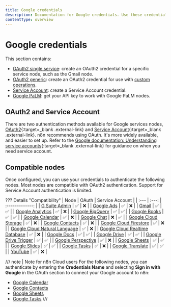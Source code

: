 ```yaml
---
title: Google credentials
description: Documentation for Google credentials. Use these credentials to authenticate Google in n8n, a workflow automation platform.
contentType: overview
---
```


# Google credentials

This section contains:

* [OAuth2 single service](/integrations/builtin/credentials/google/oauth-single-service/): create an OAuth2 credential for a specific service node, such as the Gmail node.
* [OAuth2 generic](/integrations/builtin/credentials/google/oauth-generic/): create an OAuth2 credential for use with [custom operations](/integrations/custom-operations/).
* [Service Account](/integrations/builtin/credentials/google/service-account/): create a Service Account credential.
* [Google PaLM](/integrations/builtin/credentials/google/googlepalm/): get your API key to work with Google PaLM nodes.


## OAuth2 and Service Account

There are two authentication methods available for Google services nodes, [OAuth2](https://developers.google.com/identity/protocols/oauth2){:target=_blank .external-link} and [Service Account](https://cloud.google.com/iam/docs/understanding-service-accounts){:target=_blank .external-link}. n8n recommends using OAuth. It's more widely available, and easier to set up. Refer to the [Google documentation: Understanding service accounts](https://cloud.google.com/iam/docs/understanding-service-accounts){:target=_blank .external-link} for guidance on when you need service account.

## Compatible nodes

Once configured, you can use your credentials to authenticate the following nodes. Most nodes are compatible with OAuth2 authentication. Support for Service Account authentication is limited.

??? Details "Compatibility"
	| Node | OAuth | Service Account |
	| :--- | :---: | :-------------: |
	| [G Suite Admin](/integrations/builtin/app-nodes/n8n-nodes-base.gsuiteadmin/) | :white_check_mark: | :x: |
	| [Google Ads](/integrations/builtin/app-nodes/n8n-nodes-base.googleads/) | :white_check_mark: | :x: |
	| [Gmail](/integrations/builtin/app-nodes/n8n-nodes-base.gmail/) | :white_check_mark: | :white_check_mark: |
	| [Google Analytics](/integrations/builtin/app-nodes/n8n-nodes-base.googleanalytics/) | :white_check_mark: | :x: |
	| [Google BigQuery](/integrations/builtin/app-nodes/n8n-nodes-base.googlebigquery/) | :white_check_mark: | :white_check_mark: |
	| [Google Books](/integrations/builtin/app-nodes/n8n-nodes-base.googlebooks/) | :white_check_mark: | :white_check_mark: |
	| [Google Calendar](/integrations/builtin/app-nodes/n8n-nodes-base.googlecalendar/) | :white_check_mark: | :x: |
	| [Google Chat](/integrations/builtin/app-nodes/n8n-nodes-base.googlechat/) | :x: | :white_check_mark: |
	| [Google Cloud Storage](/integrations/builtin/app-nodes/n8n-nodes-base.googlecloudstorage/) | :white_check_mark: | :x: |
	| [Google Contacts](/integrations/builtin/app-nodes/n8n-nodes-base.googlecontacts/) | :white_check_mark: | :x: |
	| [Google Cloud Firestore](/integrations/builtin/app-nodes/n8n-nodes-base.googlecloudfirestore/) | :white_check_mark: | :x: |
	| [Google Cloud Natural Language](/integrations/builtin/app-nodes/n8n-nodes-base.googlecloudnaturallanguage/) | :white_check_mark: | :x: |
	| [Google Cloud Realtime Database](/integrations/builtin/app-nodes/n8n-nodes-base.googlecloudrealtimedatabase/) | :white_check_mark: | :x: |
	| [Google Docs](/integrations/builtin/app-nodes/n8n-nodes-base.googledocs/) | :white_check_mark: | :white_check_mark: |
	| [Google Drive](/integrations/builtin/app-nodes/n8n-nodes-base.googledrive/) | :white_check_mark: | :white_check_mark: |
	| [Google Drive Trigger](/integrations/builtin/trigger-nodes/n8n-nodes-base.googledrivetrigger/) | :white_check_mark: | :white_check_mark: |
	| [Google Perspective](/integrations/builtin/app-nodes/n8n-nodes-base.googleperspective/) | :white_check_mark: | :x: |
	| [Google Sheets](/integrations/builtin/app-nodes/n8n-nodes-base.googlesheets/) | :white_check_mark: | :white_check_mark: |
	| [Google Slides](/integrations/builtin/app-nodes/n8n-nodes-base.googleslides/) | :white_check_mark: | :white_check_mark: |
	| [Google Tasks](/integrations/builtin/app-nodes/n8n-nodes-base.googletasks/) | :white_check_mark: | :x: |
	| [Google Translate](/integrations/builtin/app-nodes/n8n-nodes-base.googletranslate/) | :white_check_mark: | :white_check_mark: |
	| [YouTube](/integrations/builtin/app-nodes/n8n-nodes-base.youtube/) | :white_check_mark: | :x: |

/// note | Note for n8n Cloud users
For the following nodes, you can authenticate by entering the **Credentials Name** and selecting **Sign in with Google** in the OAuth section to connect your Google account to n8n:

* [Google Calendar](/integrations/builtin/app-nodes/n8n-nodes-base.googlecalendar/)
* [Google Contacts](/integrations/builtin/app-nodes/n8n-nodes-base.googlecontacts/)
* [Google Sheets](/integrations/builtin/app-nodes/n8n-nodes-base.googlesheets/)
* [Google Tasks](/integrations/builtin/app-nodes/n8n-nodes-base.googletasks/)
///






